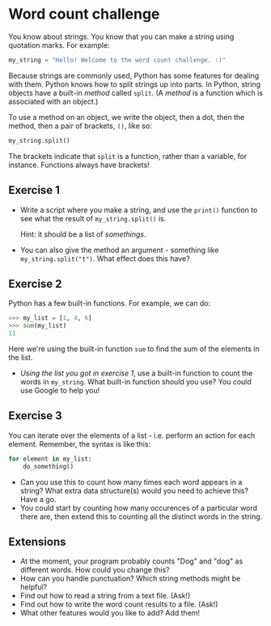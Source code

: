 # Word count challenge

You know about strings. You know that you can make a string using quotation marks. For example:
```python
my_string = "Hello! Welcome to the word count challenge. :)"
```

Because strings are commonly used, Python has some features for dealing with them.
Python knows how to split strings up into parts.
In Python, string objects have a built-in _method_ called `split`.
(A _method_ is a function which is associated with an object.)

To use a method on an object, we write the object, then a dot, then the method, then a pair of brackets, `()`, like so:
```python
my_string.split()
```
The brackets indicate that `split` is a function, rather than a variable, for instance. Functions always have brackets!


## Exercise 1

* Write a script where you make a string, and use the `print()` function to see what the result of `my_string.split()` is.
 
  Hint: it should be a list of _somethings_.

* You can also give the method an argument - something like `my_string.split("t")`. What effect does this have?


## Exercise 2

Python has a few built-in functions.
For example, we can do:
```python
>>> my_list = [1, 4, 6]
>>> sum(my_list)
11
```
Here we're using the built-in function `sum` to find the sum of the elements in the list.

* *Using the list you got in exercise 1*, use a built-in function to count the words in `my_string`. What built-in function should you use? You could use Google to help you!


## Exercise 3

You can iterate over the elements of a list - i.e. perform an action for each element.
Remember, the syntax is like this:
```python
for element in my_list:
    do_something()
```

* Can you use this to count how many times each word appears in a string? What extra data structure(s) would you need to achieve this? Have a go.
* You could start by counting how many occurences of a particular word there are, then extend this to counting all the distinct words in the string.


## Extensions

* At the moment, your program probably counts "Dog" and "dog" as different words. How could you change this?
* How can you handle punctuation? Which string methods might be helpful?
* Find out how to read a string from a text file. (Ask!)
* Find out how to write the word count results to a file. (Ask!)
* What other features would you like to add? Add them!
